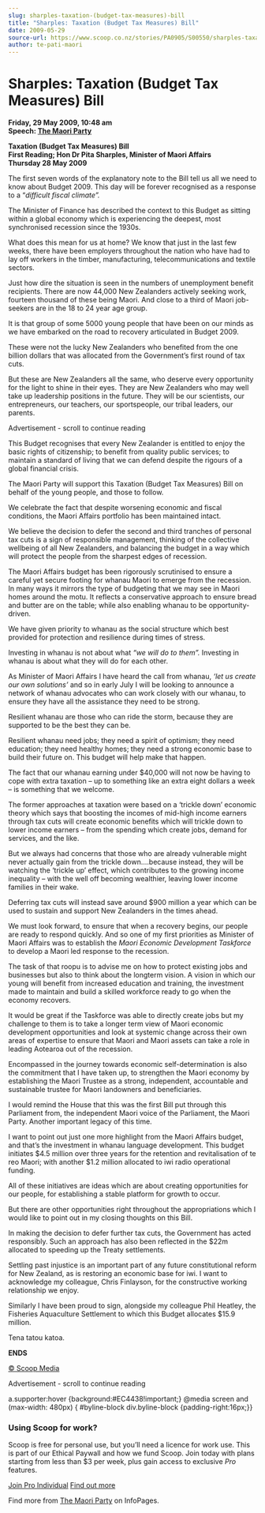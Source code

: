 ```yaml
---
slug: sharples-taxation-(budget-tax-measures)-bill
title: "Sharples: Taxation (Budget Tax Measures) Bill"
date: 2009-05-29
source-url: https://www.scoop.co.nz/stories/PA0905/S00550/sharples-taxation-budget-tax-measures-bill.htm
author: te-pati-maori
---
```

Sharples: Taxation (Budget Tax Measures) Bill
=============================================

**Friday, 29 May 2009, 10:48 am**  
**Speech: [The Maori Party](https://info.scoop.co.nz/The_Maori_Party)**

**Taxation (Budget Tax Measures) Bill**  
**First Reading; Hon Dr Pita Sharples, Minister of Maori Affairs**  
**Thursday 28 May 2009**

The first seven words of the explanatory note to the Bill tell us all we need to know about Budget 2009. This day will be forever recognised as a response to a “_difficult fiscal climate”._

The Minister of Finance has described the context to this Budget as sitting within a global economy which is experiencing the deepest, most synchronised recession since the 1930s.

What does this mean for us at home? We know that just in the last few weeks, there have been employers throughout the nation who have had to lay off workers in the timber, manufacturing, telecommunications and textile sectors.

Just how dire the situation is seen in the numbers of unemployment benefit recipients. There are now 44,000 New Zealanders actively seeking work, fourteen thousand of these being Maori. And close to a third of Maori job-seekers are in the 18 to 24 year age group.

It is that group of some 5000 young people that have been on our minds as we have embarked on the road to recovery articulated in Budget 2009.

These were not the lucky New Zealanders who benefited from the one billion dollars that was allocated from the Government’s first round of tax cuts.

But these are New Zealanders all the same, who deserve every opportunity for the light to shine in their eyes. They are New Zealanders who may well take up leadership positions in the future. They will be our scientists, our entrepreneurs, our teachers, our sportspeople, our tribal leaders, our parents.

Advertisement - scroll to continue reading





This Budget recognises that every New Zealander is entitled to enjoy the basic rights of citizenship; to benefit from quality public services; to maintain a standard of living that we can defend despite the rigours of a global financial crisis.

The Maori Party will support this Taxation (Budget Tax Measures) Bill on behalf of the young people, and those to follow.

We celebrate the fact that despite worsening economic and fiscal conditions, the Maori Affairs portfolio has been maintained intact.

We believe the decision to defer the second and third tranches of personal tax cuts is a sign of responsible management, thinking of the collective wellbeing of all New Zealanders, and balancing the budget in a way which will protect the people from the sharpest edges of recession.

The Maori Affairs budget has been rigorously scrutinised to ensure a careful yet secure footing for whanau Maori to emerge from the recession. In many ways it mirrors the type of budgeting that we may see in Maori homes around the motu. It reflects a conservative approach to ensure bread and butter are on the table; while also enabling whanau to be opportunity-driven.

We have given priority to whanau as the social structure which best provided for protection and resilience during times of stress.

Investing in whanau is not about what _“we will do to them”._ Investing in whanau is about what they will do for each other.

As Minister of Maori Affairs I have heard the call from whanau, _‘let us create our own solutions’_ and so in early July I will be looking to announce a network of whanau advocates who can work closely with our whanau, to ensure they have all the assistance they need to be strong.

Resilient whanau are those who can ride the storm, because they are supported to be the best they can be.

Resilient whanau need jobs; they need a spirit of optimism; they need education; they need healthy homes; they need a strong economic base to build their future on. This budget will help make that happen.

The fact that our whanau earning under $40,000 will not now be having to cope with extra taxation – up to something like an extra eight dollars a week – is something that we welcome.

The former approaches at taxation were based on a ‘trickle down’ economic theory which says that boosting the incomes of mid-high income earners through tax cuts will create economic benefits which will trickle down to lower income earners – from the spending which create jobs, demand for services, and the like.

But we always had concerns that those who are already vulnerable might never actually gain from the trickle down….because instead, they will be watching the ‘trickle up’ effect, which contributes to the growing income inequality – with the well off becoming wealthier, leaving lower income families in their wake.

Deferring tax cuts will instead save around $900 million a year which can be used to sustain and support New Zealanders in the times ahead.

We must look forward, to ensure that when a recovery begins, our people are ready to respond quickly. And so one of my first priorities as Minister of Maori Affairs was to establish the _Maori Economic Development Taskforce_ to develop a Maori led response to the recession.

The task of that roopu is to advise me on how to protect existing jobs and businesses but also to think about the longterm vision. A vision in which our young will benefit from increased education and training, the investment made to maintain and build a skilled workforce ready to go when the economy recovers.

It would be great if the Taskforce was able to directly create jobs but my challenge to them is to take a longer term view of Maori economic development opportunities and look at systemic change across their own areas of expertise to ensure that Maori and Maori assets can take a role in leading Aotearoa out of the recession.

Encompassed in the journey towards economic self-determination is also the commitment that I have taken up, to strengthen the Maori economy by establishing the Maori Trustee as a strong, independent, accountable and sustainable trustee for Maori landowners and beneficiaries.

I would remind the House that this was the first Bill put through this Parliament from, the independent Maori voice of the Parliament, the Maori Party. Another important legacy of this time.

I want to point out just one more highlight from the Maori Affairs budget, and that’s the investment in whanau language development. This budget initiates $4.5 million over three years for the retention and revitalisation of te reo Maori; with another $1.2 million allocated to iwi radio operational funding.

All of these initiatives are ideas which are about creating opportunities for our people, for establishing a stable platform for growth to occur.

But there are other opportunities right throughout the appropriations which I would like to point out in my closing thoughts on this Bill.

In making the decision to defer further tax cuts, the Government has acted responsibly. Such an approach has also been reflected in the $22m allocated to speeding up the Treaty settlements.

Settling past injustice is an important part of any future constitutional reform for New Zealand, as is restoring an economic base for iwi. I want to acknowledge my colleague, Chris Finlayson, for the constructive working relationship we enjoy.

Similarly I have been proud to sign, alongside my colleague Phil Heatley, the Fisheries Aquaculture Settlement to which this Budget allocates $15.9 million.

Tena tatou katoa.

  
**ENDS**

[© Scoop Media](http://www.scoop.co.nz/about/terms.html)  

Advertisement - scroll to continue reading



a.supporter:hover {background:#EC4438!important;} @media screen and (max-width: 480px) { #byline-block div.byline-block {padding-right:16px;}}

### Using Scoop for work?

Scoop is free for personal use, but you’ll need a licence for work use. This is part of our Ethical Paywall and how we fund Scoop. Join today with plans starting from less than $3 per week, plus gain access to exclusive _Pro_ features.  
  
[Join Pro Individual](https://pro.scoop.co.nz/Individual/?from=ProIn24) [Find out more](https://pro.scoop.co.nz/using-scoop-for-work/?from=ProIn24)

Find more from [The Maori Party](https://info.scoop.co.nz/The_Maori_Party) on InfoPages.
